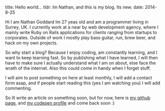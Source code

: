 title: Hello world...
tldr: Im Nathan, and this is my blog. Its new.
date: 2014-8-25

Hi I am Nathan Goddard Im 27 yeas old and am a programmer living in Surrey, UK.
I currently work at a near by web development agency, where I mainly write Ruby on
Rails applications for clients ranging from startups to corporates.
Outside of work I mostly play bass guitar, run, brew beer, and hack on my own projects.

So why start a blog? Because I enjoy coding, am constantly learning, and I want to keep
learning fast. So by publishing what I have learned, I will then have to make
sure I actually understand what I am on about, else face the wrath of the internet.
Also this could come in handy when I forget stuff.

I will aim to post something on here at least monthly, I will add a contact form
asap, and if people start reading this (yes I am watching you) I will add commenting.

So Ill write an article on something soon, but for now, here is [my github
page](https://github.com/nathamanath), and
[my codepen profile](http://codepen.io/nathamanath/) and come back soon :)

